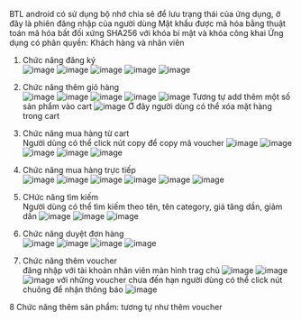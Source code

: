 BTL android có sử dụng bộ nhớ chia sẻ để lưu trạng thái của ứng dụng, ở đây là phiên đăng nhập của người dùng
Mật khẩu được mã hóa bằng thuật toán mã hóa bất đối xứng SHA256 với khóa bí mật và khóa công khai
Ứng dụng có phân quyền: Khách hàng và nhân viên
1. Chức năng đăng ký<br>
![image](https://github.com/haotran7902/BTL_ANDROID/assets/130350601/1679d028-f359-4e9d-88db-0e0a679cfa71)
![image](https://github.com/haotran7902/BTL_ANDROID/assets/130350601/851f09e5-3fbd-44f3-9f3b-80e9f215d212)
![image](https://github.com/haotran7902/BTL_ANDROID/assets/130350601/b9982bba-6aec-46c9-8017-c05ef60ff22d)
![image](https://github.com/haotran7902/BTL_ANDROID/assets/130350601/83dbd3dd-1e17-4520-bc37-ee3d0de823d9)
![image](https://github.com/haotran7902/BTL_ANDROID/assets/130350601/956e3584-e521-48d0-9fec-3827f99bfb65)
2. Chức năng thêm giỏ hàng<br>
![image](https://github.com/haotran7902/BTL_ANDROID/assets/130350601/d1832b67-bd6b-456a-a107-5638c0d01f3d)
![image](https://github.com/haotran7902/BTL_ANDROID/assets/130350601/88f6c147-73d0-4d05-b5bd-acdf0a443042)
![image](https://github.com/haotran7902/BTL_ANDROID/assets/130350601/1b9abc30-b6d0-4fb4-9202-3425f384ec83)
![image](https://github.com/haotran7902/BTL_ANDROID/assets/130350601/ce7a02e4-e83d-45ec-a09e-0c501500e0c0)
![image](https://github.com/haotran7902/BTL_ANDROID/assets/130350601/90a431b9-b1e9-4c71-ae9d-019c50c3867f)
Tương tự add thêm một số sản phẩm vào cart
![image](https://github.com/haotran7902/BTL_ANDROID/assets/130350601/30cb046f-6349-4043-b26a-0d338ba0a74b)
Ở đây người dùng có thể xóa mặt hàng trong cart
3. Chức năng mua hàng từ cart<br>
   Người dùng có thể click nút copy để copy mã voucher
   ![image](https://github.com/haotran7902/BTL_ANDROID/assets/130350601/94dbe602-2cd6-4ae7-a699-4dfbc9e3ef91)
   ![image](https://github.com/haotran7902/BTL_ANDROID/assets/130350601/673fc6d5-d4d9-45bb-9cff-40458acb462c)
  ![image](https://github.com/haotran7902/BTL_ANDROID/assets/130350601/9c5eb101-5881-442f-8476-bd005a28ca85)
![image](https://github.com/haotran7902/BTL_ANDROID/assets/130350601/3c48b25f-a787-40ff-94dd-2f49a3d3b816)
![image](https://github.com/haotran7902/BTL_ANDROID/assets/130350601/a4d12d8d-e3cd-4440-a634-6100f7967ed0)

4. Chức năng mua hàng trực tiếp<br>
   ![image](https://github.com/haotran7902/BTL_ANDROID/assets/130350601/b2544e1e-a32f-4f62-91ca-2d4bbe0204f3)
![image](https://github.com/haotran7902/BTL_ANDROID/assets/130350601/41bc3cfa-0059-456e-962f-eb2129fa8c64)
![image](https://github.com/haotran7902/BTL_ANDROID/assets/130350601/bacac40d-741e-4b0a-a84e-de6efb0241ac)
![image](https://github.com/haotran7902/BTL_ANDROID/assets/130350601/a16dc041-dcad-426e-b422-de522352076b)
![image](https://github.com/haotran7902/BTL_ANDROID/assets/130350601/5ebea805-f411-47c1-963c-b6be861bdecb)
![image](https://github.com/haotran7902/BTL_ANDROID/assets/130350601/8103cd70-490e-4799-84e1-a381934d44ca)

5. CHức năng tìm kiếm<br>
   Người dùng có thể tìm kiếm theo tên, tên category, giá tăng dần, giảm dần
   ![image](https://github.com/haotran7902/BTL_ANDROID/assets/130350601/6d534439-98f9-4b8a-a6d3-04de08e90d70)
![image](https://github.com/haotran7902/BTL_ANDROID/assets/130350601/c8034b7f-cd57-4e33-a0ce-0dda28b40905)
![image](https://github.com/haotran7902/BTL_ANDROID/assets/130350601/332e5420-43df-4db5-9531-de95bf4a1a7d)

6. Chức năng duyệt đơn hàng<br>
   ![image](https://github.com/haotran7902/BTL_ANDROID/assets/130350601/1809522d-d401-42fe-98be-a0c02c6e6efe)
   ![image](https://github.com/haotran7902/BTL_ANDROID/assets/130350601/57aa4ad4-4447-4ae1-803d-adaefbd08124)
   ![image](https://github.com/haotran7902/BTL_ANDROID/assets/130350601/16680566-7283-45f5-9bd4-3a4843e9fae6)
   ![image](https://github.com/haotran7902/BTL_ANDROID/assets/130350601/4af48cdd-b5bd-434e-afc9-da425c4ceed4)

7. Chức năng thêm voucher<br>
    đăng nhập với tài khoản nhân viên
   màn hình trag chủ
   ![image](https://github.com/haotran7902/BTL_ANDROID/assets/130350601/228e1473-969a-404c-bceb-5a1cdfc25fd6)
   ![image](https://github.com/haotran7902/BTL_ANDROID/assets/130350601/2d2b2b0c-b4ef-4f86-b451-f72695e5c175)
   ![image](https://github.com/haotran7902/BTL_ANDROID/assets/130350601/12034d4a-72e8-426f-91df-acb6585e47b9)
   với những voucher chưa đến hạn người dùng có thể click nút chuông để nhận thông báo
   ![image](https://github.com/haotran7902/BTL_ANDROID/assets/130350601/91c0165e-62dd-4a9e-8b3f-90f88641a857)

8 Chức năng thêm sản phẩm: tương tự như thêm voucher<br>












